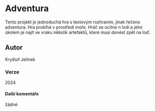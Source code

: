# Adventura
Tento projekt je jednoduchá hra s textovým rozhraním, jinak řečeno adventura. Hra probíhá v prostředí moře. Hráč se ocitne n lodi a jeho 
úkolem je najít ve vraku několik artefaktů, které musí donést zpět na loď.

## Autor
Kryštof Jelínek

### Verze
2024

#### Další komentáře
žádné
